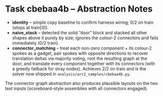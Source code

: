 # Task cbebaa4b – Abstraction Notes

- **identity** – simple copy baseline to confirm harness wiring; 0/2 on train (stops at train[0]).
- **naive_stack** – detected the solid “door” block and stacked all other shapes above it purely by size; ignores the colour-2 connectors and fails immediately (0/2 train).
- **connector_matching** – treat each non-zero component + its colour-2 spokes as a gadget, pair spokes with opposite directions to recover translation deltas via majority voting, root the resulting graph at the door, and translate every component together with its connectors (with a greedy fallback for stray nodes). Achieves 2/2 on train and is the solver now shipped in `analysis/arc2_samples/cbebaa4b.py`.

The connector graph abstraction also produces plausible layouts on the two test inputs (scoreboard-style assemblies with all connectors engaged).
